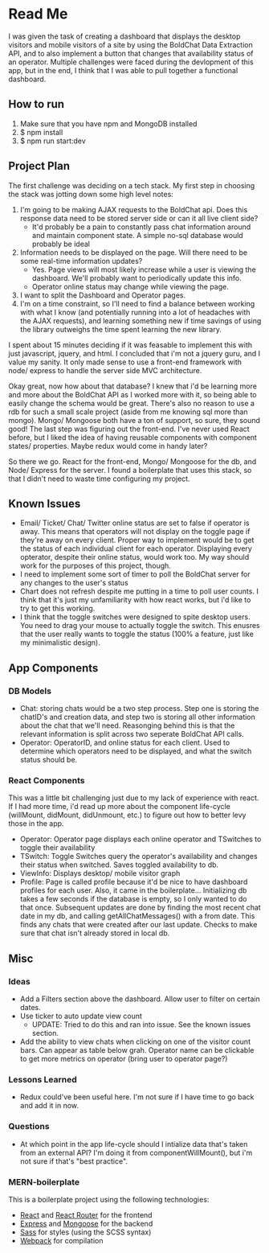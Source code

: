 # Read Me

I was given the task of creating a dashboard that displays the desktop visitors and mobile visitors of a site by using the BoldChat Data Extraction API, and to also implement a button that changes that availability status of an operator. Multiple challenges were faced during the devlopment of this app, but in the end, I think that I was able to pull together a functional dashboard.

## How to run
1. Make sure that you have npm and MongoDB installed
2. $ npm install
3. $ npm run start:dev

## Project Plan

The first challenge was deciding on a tech stack. My first step in choosing the stack was jotting down some high level notes:
 1. I'm going to be making AJAX requests to the BoldChat api. Does this response data need to be stored server side or can it all live client side?
    - It'd probably be a pain to constantly pass chat information around and maintain component state. A simple no-sql database would probably be ideal
 2. Information needs to be displayed on the page. Will there need to be some real-time information updates?
    - Yes. Page views will most likely increase while a user is viewing the dashboard. We'll probably want to periodically update this info.
    - Operator online status may change while viewing the page.
 3. I want to split the Dashboard and Operator pages.
 4. I'm on a time constraint, so I'll need to find a balance between working with what I know (and potentially running into a lot of headaches with the AJAX requests), and learning something new if time savings of using the library outweighs the time spent learning the new library.

I spent about 15 minutes deciding if it was feasable to implement this with just javascript, jquery, and html. I concluded that i'm not a jquery guru, and I value my sanity. It only made sense to use a front-end framework with node/ express to handle the server side MVC architecture. 

Okay great, now how about that database? I knew that i'd be learning more and more about the BoldChat API as I worked more with it, so being able to easily change the schema would be great. There's also no reason to use a rdb for such a small scale project (aside from me knowing sql more than mongo). Mongo/ Mongoose both have a ton of support, so sure, they sound good! The last step was figuring out the front-end. I've never used React before, but I liked the idea of having reusable components with component states/ properties. Maybe redux would come in handy later? 

So there we go. React for the front-end, Mongo/ Mongoose for the db, and Node/ Express for the server. I found a boilerplate that uses this stack, so that I didn't need to waste time configuring my project.

## Known Issues

- Email/ Ticket/ Chat/ Twitter online status are set to false if operator is away. This means that operators will not display on the toggle page if they're away on every client. Proper way to implement would be to get the status of each individual client for each operator. Displaying every opterator, despite their online status, would work too. My way should work for the purposes of this project, though.
- I need to implement some sort of timer to poll the BoldChat server for any changes to the user's status
- Chart does not refresh despite me putting in a time to poll user counts. I think that it's just my unfamiliarity with how react works, but i'd like to try to get this working.
- I think that the toggle switches were designed to spite desktop users. You need to drag your mouse to actually toggle the switch. This enusres that the user really wants to toggle the status (100% a feature, just like my minimalistic design).

## App Components

### DB Models

- Chat: storing chats would be a two step process. Step one is storing the chatID's and creation data, and step two is storing all other information about the chat that we'll need. Reasonging behind this is that the relevant information is split across two seperate BoldChat API calls.
- Operator: OperatorID, and online status for each client. Used to determine which operators need to be displayed, and what the switch status should be.

### React Components

This was a little bit challenging just due to my lack of experience with react. If I had more time, i'd read up more about the component life-cycle (willMount, didMount, didUnmount, etc.) to figure out how to better levy those in the app. 

- Operator: Operator page displays each online operator and TSwitches to toggle their availability
- TSwitch: Toggle Switches query the operator's availability and changes their status when switched. Saves toggled availability to db.
- ViewInfo: Displays desktop/ mobile visitor graph
- Profile: Page is called profile because it'd be nice to have dashboard profiles for each user. Also, it came in the boilerplate... Initializing db takes a few seconds if the database is empty, so I only wanted to do that once. Subsequent updates are done by finding the most recent chat date in my db, and calling getAllChatMessages() with a from date. This finds any chats that were created after our last update. Checks to make sure that chat isn't already stored in local db.

## Misc

### Ideas

- Add a Filters section above the dashboard. Allow user to filter on certain dates.
- Use ticker to auto update view count
    - UPDATE: Tried to do this and ran into issue. See the known issues section.
- Add the ability to view chats when clicking on one of the visitor count bars. Can appear as table below grah. Operator name can be clickable to get more metrics on operator (bring user to operator page?)

### Lessons Learned

- Redux could've been useful here. I'm not sure if I have time to go back and add it in now. 

### Questions

- At which point in the app life-cycle should I intialize data that's taken from an external API? I'm doing it from componentWillMount(), but i'm not sure if that's "best practice".

### MERN-boilerplate

This is a boilerplate project using the following technologies:
- [React](https://facebook.github.io/react/) and [React Router](https://reacttraining.com/react-router/) for the frontend
- [Express](http://expressjs.com/) and [Mongoose](http://mongoosejs.com/) for the backend
- [Sass](http://sass-lang.com/) for styles (using the SCSS syntax)
- [Webpack](https://webpack.github.io/) for compilation

